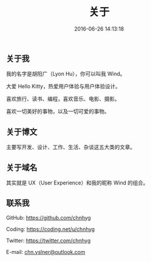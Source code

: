 ﻿---
title: 关于
date: 2016-06-26 14:13:18
layout: about
---

## 关于我

我的名字是胡阳广（Lyon Hu），你可以叫我 Wind。

大爱 Hello Kitty，热爱用户体验与用户体验设计。

喜欢旅行、读书、编程，喜欢音乐、电影、摄影。

喜欢一切美好的事物，以及一切可爱的事物。

## 关于博文

主要写开发、设计、工作、生活、杂谈这五大类的文章。

## 关于域名

其实就是 UX（User Experience）和我的昵称 Wind 的组合。

## 联系我

GitHub: https://github.com/chnhyg

Coding: https://coding.net/u/chnhyg

Twitter: https://twitter.com/chnhyg

E-mail: chn.yslner@outlook.com
